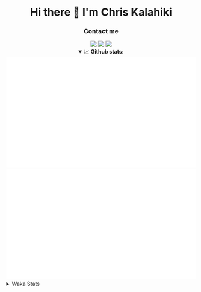 <div align="center">
 <h1>Hi there 👋 I'm Chris Kalahiki</h1>
 <h3>Contact me</h3>
 <a href="mailto:chris.kalahiki@gmail.com"><img src="https://img.shields.io/badge/gmail-%23D14836.svg?&style=for-the-badge&logo=gmail&logoColor=white"/></a>
 <a href="https://twitter.com/ChrisKalahiki"><img src="https://img.shields.io/badge/twitter-%231DA1F2.svg?&style=for-the-badge&logo=twitter&logoColor=white"/></a>
 <a href="https://www.linkedin.com/in/ChrisKalahiki"><img src="https://img.shields.io/badge/linkedin-%230077B5.svg?&style=for-the-badge&logo=linkedin&logoColor=white"/></a>
<details open>
  <summary>📈 <b>Github stats:</b></summary>
  <img src="https://github.com/ChrisKalahiki/github-stats/blob/master/generated/overview.svg"/>
  <img src="https://github.com/ChrisKalahiki/github-stats/blob/master/generated/languages.svg"/>
</details>
</div>

<details>
  <summary>Waka Stats</summary>
<!--START_SECTION:waka-->
![Code Time](http://img.shields.io/badge/Code%20Time-139%20hrs%2055%20mins-blue)

**🐱 My GitHub Data** 

> 🏆 250 Contributions in the Year 2022
 > 
> 📦 6.2 MB Used in GitHub's Storage 
 > 
> 💼 Opted to Hire
 > 
> 📜 34 Public Repositories 
 > 
> 🔑 24 Private Repositories  
 > 
**I'm an Early 🐤** 

```text
🌞 Morning    80 commits     ████░░░░░░░░░░░░░░░░░░░░░   16.26% 
🌆 Daytime    199 commits    ██████████░░░░░░░░░░░░░░░   40.45% 
🌃 Evening    154 commits    ███████░░░░░░░░░░░░░░░░░░   31.3% 
🌙 Night      59 commits     ███░░░░░░░░░░░░░░░░░░░░░░   11.99%

```
📅 **I'm Most Productive on Wednesday** 

```text
Monday       75 commits     ███░░░░░░░░░░░░░░░░░░░░░░   15.24% 
Tuesday      46 commits     ██░░░░░░░░░░░░░░░░░░░░░░░   9.35% 
Wednesday    116 commits    ██████░░░░░░░░░░░░░░░░░░░   23.58% 
Thursday     84 commits     ████░░░░░░░░░░░░░░░░░░░░░   17.07% 
Friday       72 commits     ███░░░░░░░░░░░░░░░░░░░░░░   14.63% 
Saturday     25 commits     █░░░░░░░░░░░░░░░░░░░░░░░░   5.08% 
Sunday       74 commits     ███░░░░░░░░░░░░░░░░░░░░░░   15.04%

```


📊 **This Week I Spent My Time On** 

```text
⌚︎ Time Zone: America/New_York

💬 Programming Languages: 
C++                      2 hrs 5 mins        ████████████████░░░░░░░░░   67.03% 
Markdown                 24 mins             ███░░░░░░░░░░░░░░░░░░░░░░   13.31% 
Other                    23 mins             ███░░░░░░░░░░░░░░░░░░░░░░   12.31% 
Bash                     12 mins             █░░░░░░░░░░░░░░░░░░░░░░░░   6.82% 
Python                   0 secs              ░░░░░░░░░░░░░░░░░░░░░░░░░   0.31%

🔥 Editors: 
VS Code                  3 hrs 7 mins        █████████████████████████   100.0%

🐱‍💻 Projects: 
Multiscale_Modeling      3 hrs 3 mins        ████████████████████████░   98.03% 
prog1                    2 mins              ░░░░░░░░░░░░░░░░░░░░░░░░░   1.42% 
clemson-breast-cancer    0 secs              ░░░░░░░░░░░░░░░░░░░░░░░░░   0.31% 
hcc8810-adss             0 secs              ░░░░░░░░░░░░░░░░░░░░░░░░░   0.23% 
MUI_Test_Example         0 secs              ░░░░░░░░░░░░░░░░░░░░░░░░░   0.01%

💻 Operating System: 
Windows                  2 hrs 18 mins       ██████████████████░░░░░░░   74.15% 
Linux                    48 mins             ██████░░░░░░░░░░░░░░░░░░░   25.85%

```

**I Mostly Code in Jupyter Notebook** 

```text
Jupyter Notebook         16 repos            ███████░░░░░░░░░░░░░░░░░░   28.07% 
Python                   14 repos            ██████░░░░░░░░░░░░░░░░░░░   24.56% 
C#                       11 repos            ████░░░░░░░░░░░░░░░░░░░░░   19.3% 
JavaScript               4 repos             █░░░░░░░░░░░░░░░░░░░░░░░░   7.02% 
HTML                     2 repos             █░░░░░░░░░░░░░░░░░░░░░░░░   3.51%

```


**Timeline**

![Chart not found](https://raw.githubusercontent.com/ChrisKalahiki/ChrisKalahiki/main/charts/bar_graph.png) 


 Last Updated on 24/09/2022 18:55:46 UTC
<!--END_SECTION:waka-->
</details>


